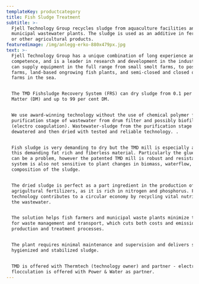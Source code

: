 ```yaml
---
templateKey: productcategory
title: Fish Sludge Treatment
subtitle: >-
  Fjell Technology Group recycles sludge from aquaculture facilities and
  municipal wastewater plants. The sludge is used as an additive in fertiliser
  or other agricultural products. 
featuredimage: /img/anlegg-erko-880x479px.jpg
text: >-
  Fjell Technology Group has a unique combination of long experience and high
  competence, and is a leader in research and development in the industry. We
  can supply equipment in the full range from small smolt farms, to post-smolt
  farms, land-based ongrowing fish plants, and semi-closed and closed ongrowing
  farms in the sea.


  The TMD Fishsludge Recovery System (FRS) can dry sludge from 0.1 per cent Dry
  Matter (DM) and up to 99 per cent DM. 


  We use award-winning technology without the use of chemical polymer for the
  purification stage of wastewater from drum filter and possibly biofilter
  (electro coagulation). Wastewater-sludge from the purification stage is then
  dewatered and then dried with tested and reliable technology. .


  Fish sludge is very demanding to dry but the TMD mill is especially adapted to
  this demanding fat rich and fiberless material. Particularly the glue phase
  can be a problem, however the patented TMD mill is robust and resistant. The
  system is also not sensitive to plant changes in biomass, waterflow, or in the
  composition of the sludge.


  The dried sludge is perfect as a part ingredient in the production of
  agrigultural fertilizers, as it is rich in nitrogen and phosphorus. Fjell's
  technology contributes to a circular economy by recycling vital nutrients from
  the wastewater.


  The solution helps fish farmers and municipal waste plants minimize the need
  for waste management and transport, which cuts both costs and emissions from
  production and treatment processes.


  The plant requires minimal maintenance and supervision and delivers stable
  hygienized and stabilized sludge.


  TMD is offered with Thermtech (technology owner) and partner - electro
  flocculation is offered with Power & Water as partner.
---
```


